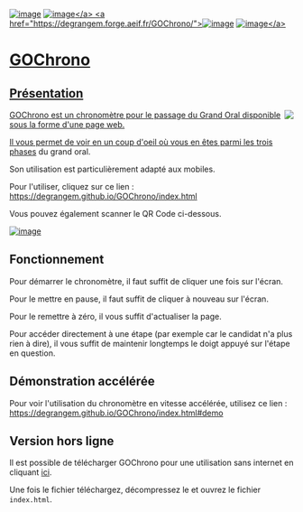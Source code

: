 <a href="https://degrangem.github.io/GOChrono/index.html">![image](https://badgen.net/badge/GoChrono/Version%20en%20ligne/?icon=github)</a>
<a href="https://github.com/DegrangeM/GOChrono/archive/refs/heads/master.zip">![image](https://badgen.net/badge/GoChrono/Version%20hors%20ligne%20(.zip)/cyan?icon=github)</a>
<a href="https://degrangem.forge.aeif.fr/GOChrono/">![image](https://badgen.net/badge/GoChrono/Version%20en%20ligne%20sur%20la%20forge/?icon=gitlab)</a>
<a href="https://forge.aeif.fr/DegrangeM/GOChrono/-/archive/master/GOChrono-master.zip">![image](https://badgen.net/badge/GoChrono/Version%20hors%20ligne%20sur%20la%20forge%20(.zip)/cyan?icon=gitlab)</a>


# GOChrono

## Présentation

<img src="https://user-images.githubusercontent.com/53106394/165129622-2260f9eb-1972-4be3-97ae-37e2696dcea1.png" align="right" />

GOChrono est un chronomètre pour le passage du Grand Oral disponible sous la forme d'une page web.

Il vous permet de voir en un coup d'oeil où vous en êtes parmi les [trois phases](https://www.education.gouv.fr/reussir-au-lycee/baccalaureat-comment-se-passe-le-grand-oral-100028) du grand oral.


Son utilisation est particulièrement adapté aux mobiles.

Pour l'utiliser, cliquez sur ce lien : https://degrangem.github.io/GOChrono/index.html

Vous pouvez également scanner le QR Code ci-dessous.

<a href="https://degrangem.github.io/GOChrono/index.html">![image](https://user-images.githubusercontent.com/53106394/165129941-4e6924ad-737a-43d5-94c4-cf977f277202.png)</a>

## Fonctionnement

Pour démarrer le chronomètre, il faut suffit de cliquer une fois sur l'écran.

Pour le mettre en pause, il faut suffit de cliquer à nouveau sur l'écran.

Pour le remettre à zéro, il vous suffit d'actualiser la page.

Pour accéder directement à une étape (par exemple car le candidat n'a plus rien à dire), il vous suffit de maintenir longtemps le doigt appuyé sur l'étape en question.

## Démonstration accélérée

Pour voir l'utilisation du chronomètre en vitesse accélérée, utilisez ce lien : https://degrangem.github.io/GOChrono/index.html#demo

## Version hors ligne

Il est possible de télécharger GOChrono pour une utilisation sans internet en cliquant [ici](https://github.com/DegrangeM/GOChrono/archive/refs/heads/master.zip).

Une fois le fichier téléchargez, décompressez le et ouvrez le fichier `index.html`.
